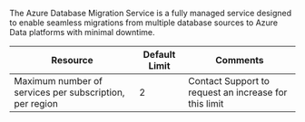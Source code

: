 The Azure Database Migration Service is a fully managed service designed to enable seamless migrations from multiple database sources to Azure Data platforms with minimal downtime.  


|                <strong>Resource</strong>                | <strong>Default Limit</strong> |               <strong>Comments</strong>               |
|---------------------------------------------------------|--------------------------------|-------------------------------------------------------|
| Maximum number of services per subscription, per region |               2                | Contact Support to request an increase for this limit |

